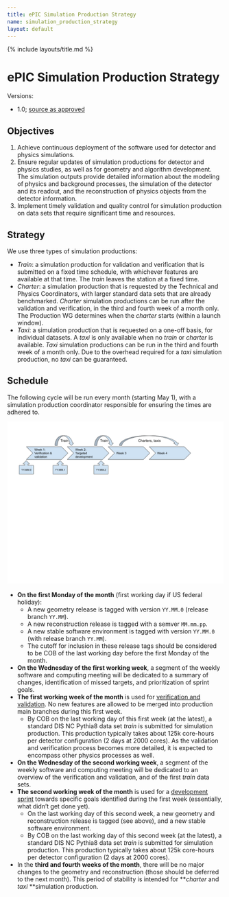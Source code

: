 ```yaml
---
title: ePIC Simulation Production Strategy
name: simulation_production_strategy
layout: default
---
```


{% include layouts/title.md %}

# ePIC Simulation Production Strategy
Versions:
- 1.0; [source as approved](https://docs.google.com/document/d/16PWnAVpR9qhymDkzAmmEnmzhswJy9SB0s0C7fW89-Lo/edit)

## Objectives

1. Achieve continuous deployment of the software used for detector and physics simulations. 
2. Ensure regular updates of simulation productions for detector and physics studies, as well as for geometry and algorithm development. The simulation outputs provide detailed information about the modeling of physics and background processes, the simulation of the detector and its readout, and the reconstruction of physics objects from the detector information.
3. Implement timely validation and quality control for simulation production on data sets that require significant time and resources.


## Strategy

We use three types of simulation productions:

* _Train_: a simulation production for validation and verification that is submitted on a fixed time schedule, with whichever features are available at that time. The _train_ leaves the station at a fixed time.
* _Charter_: a simulation production that is requested by the Technical and Physics Coordinators, with larger standard data sets that are already benchmarked. _Charter_ simulation productions can be run after the validation and verification, in the third and fourth week of a month only. The Production WG determines when the _charter_ starts (within a launch window).
* _Taxi_: a simulation production that is requested on a one-off basis, for individual datasets. A _taxi_ is only available when no _train_ or _charter_ is available. _Taxi_ simulation productions can be run in the third and fourth week of a month only. Due to the overhead required for a _taxi_ simulation production, no _taxi_ can be guaranteed.


## Schedule

The following cycle will be run every month (starting May 1), with a simulation production coordinator responsible for ensuring the times are adhered to.

![drawing](simulation_production_strategy.png)

* **On the first Monday of the month** (first working day if US federal holiday):
    * A new geometry release is tagged with version `YY.MM.0` (release branch `YY.MM`).
    * A new reconstruction release is tagged with a semver `MM.mm.pp`.
    * A new stable software environment is tagged with version `YY.MM.0` (with release branch `YY.MM`).
    * The cutoff for inclusion in these release tags should be considered to be COB of the last working day before the first Monday of the month.
* **On the Wednesday of the first working week**, a segment of the weekly software and computing meeting will be dedicated to a summary of changes, identification of missed targets, and prioritization of sprint goals.
* **The first working week of the month** is used for <span style="text-decoration:underline;">verification and validation</span>. No new features are allowed to be merged into production main branches during this first week.
    * By COB on the last working day of this first week (at the latest), a standard DIS NC Pythia8 data set _train_ is submitted for simulation production. This production typically takes about 125k core-hours per detector configuration (2 days at 2000 cores). As the validation and verification process becomes more detailed, it is expected to encompass other physics processes as well. 
* **On the Wednesday of the second working week**, a segment of the weekly software and computing meeting will be dedicated to an overview of the verification and validation, and of the first _train_ data sets.
* **The second working week of the month** is used for a <span style="text-decoration:underline;">development sprint</span> towards specific goals identified during the first week (essentially, what didn’t get done yet).
    * On the last working day of this second week, a new geometry and reconstruction release  is tagged (see above), and a new stable software environment.
    * By COB on the last working day of this second week (at the latest), a standard DIS NC Pythia8 data set _train_ is submitted for simulation production. This production typically takes about 125k core-hours per detector configuration (2 days at 2000 cores).
* In the **third and fourth weeks of the month**, there will be no major changes to the geometry and reconstruction (those should be deferred to the next month). This period of stability is intended for **_charter_ and _taxi_ **simulation production. 
